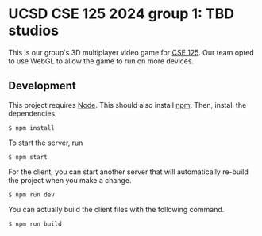 # UCSD CSE 125 2024 group 1: TBD studios

This is our group's 3D multiplayer video game for [CSE 125](https://cse125.ucsd.edu/). Our team opted to use WebGL to allow the game to run on more devices.

## Development

This project requires [Node](https://nodejs.org/). This should also install [npm](https://www.npmjs.com/). Then, install the dependencies.

```shell
$ npm install
```

To start the server, run

```shell
$ npm start
```

For the client, you can start another server that will automatically re-build the project when you make a change.

```shell
$ npm run dev
```

You can actually build the client files with the following command.

```shell
$ npm run build
```
